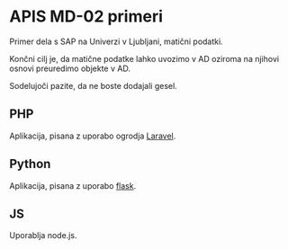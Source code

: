 # APIS MD-02 primeri

Primer dela s SAP na Univerzi v Ljubljani, matični podatki.

Končni cilj je, da matične podatke lahko uvozimo v AD oziroma na njihovi osnovi preuredimo objekte
v AD.

Sodelujoči pazite, da ne boste dodajali gesel.

## PHP

Aplikacija, pisana z uporabo ogrodja [Laravel](https://laravel.com/).

## Python

Aplikacija, pisana z uporabo [flask](https://flask.palletsprojects.com/en/1.1.x/).

## JS

Uporablja node.js.

